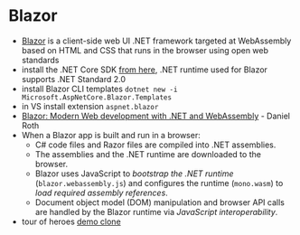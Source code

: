 # Blazor

- [Blazor](https://blazor.net) is a client-side web UI .NET framework targeted at WebAssembly based on HTML and CSS that runs in the browser using open web standards
- install the .NET Core SDK [from here](https://dot.net), .NET runtime used for Blazor supports .NET Standard 2.0
- install Blazor CLI templates `dotnet new -i Microsoft.AspNetCore.Blazor.Templates`
- in VS install extension `aspnet.blazor`
- [Blazor: Modern Web development with .NET and WebAssembly](https://www.youtube.com/watch?time_continue=92&v=61qmX5eAPwI) - Daniel Roth
- When a Blazor app is built and run in a browser:
  - C# code files and Razor files are compiled into .NET assemblies.
  - The assemblies and the .NET runtime are downloaded to the browser.
  - Blazor uses JavaScript to _bootstrap the .NET runtime_ (`blazor.webassembly.js`) and configures the runtime (`mono.wasm`) to _load required assembly references_.
  - Document object model (DOM) manipulation and browser API calls are handled by the Blazor runtime via _JavaScript interoperability_.
- tour of heroes [demo clone](https://blazor-demo.github.io/)
